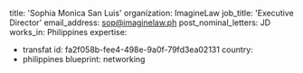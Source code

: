 title: 'Sophia Monica San Luis'
organization: ImagineLaw
job_title: 'Executive Director'
email_address: sop@imaginelaw.ph
post_nominal_letters: JD
works_in: Philippines
expertise:
  - transfat
id: fa2f058b-fee4-498e-9a0f-79fd3ea02131
country:
  - philippines
blueprint: networking

